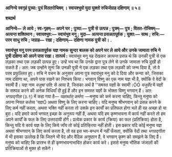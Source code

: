 **आनिन्ये स्वगृहं पुत्र्या: पुत्रं विततरोचिषम् ।** **स्वायश्भुवो मुदा युक्तो रुचिर्जग्राह दक्षिणाम् ॥ ५॥** 

**शब्दार्थ** 

**आनिन्ये—** **ले आये** **; स्व-गृहम्—** **अपने घर** **; पुत्र्या:—** **पुत्री से उत्पन्न** **; पुत्रम्—** **पुत्र** **; वितत-रोचिषम्—** **अत्यन्त शक्तिमान** **;** **स्वायश्भुव:—** **स्वायंभुव मनु** **; मुदा—** **अत्यन्त प्रसन्नतापूर्वक** **; युक्त:—** **साथ** **; रुचि:—** **परम साधु रुचि** **; जग्राह—** **रखा** **;** **दक्षिणाम्—** **दक्षिणा नामक पुत्री को।** **.** 

**स्वायंभुव मनु परम प्रसन्नतापूर्वक यज्ञ नामक सुन्दर बालक को अपने घर ले आये और** **उनके जामाता रुचि ने पुत्री दक्षिणा को अपने पास रखा।** **तात्पर्य :** स्वायंभुव मनु यह देखकर अत्यन्त प्रसन्न थे कि उनकी पुत्री से एक लड़का तथा एक लड़की उत्पन्न हुए। उन्हें भय था कि उनके द्वारा पुत्र लेने से उनके जामाता रुचि दुखी हो सकते हैं। अत: जब उन्होंने सुना कि उनकी पुत्री ने एक लड़का तथा एक लड़की को जन्म दिया है, तो वे परम प्रफुल्लित हुए। रुचि ने वचन के अनुसार अपना पुत्र स्वायंभुव मनु को दे दिया और कन्या को, जिसका नाम दक्षिणा था, अपने पास रखने का निश्चय किया। भगवान् विष्णु का एक नाम यज्ञ भी है, क्योंकि वे वेदों के स्वामी हैं। यज्ञ नाम *यजुषां पति:* से आया है, जिसका अर्थ है ''समस्त यज्ञों के स्वामी।ÓÓ *यजुर्वेद* में यज्ञों के सश्पन्न करने की अनेक विधियाँ दी हुई हैं और इन समस्त यज्ञों के भोक्ता विष्णु भगवान् हैं। अत: *भगवद्गीता* (३.९) में कहा गया है— *यज्ञार्थात् कर्मण:* —मनुष्य को कर्म करना चाहिए, किन्तु मनुष्य को अपना नियत कर्तव्य 'यज्ञÓ अथवा विष्णु के लिए करना चाहिए। यदि मनुष्य श्रीभगवान् को प्रसन्न करने के लिए कर्म नहीं करता, अथवा भक्ति नहीं करता तो उसके इन कार्यों का प्रतिफल होगा भले ही वह अच्छा हो या बुरा। यदि हमारे कार्य भगवत् इच्छा के अनुरूप नहीं हैं, अथवा यदि हम कृष्णभावना में कार्य नहीं करते तो हम अपने कार्यों के फल के लिए उत्तरदायी होंगे। प्रत्येक प्रकार के कार्य (क्रिया) का फल (प्रतिक्रिया) होता है, किन्तु यदि ये कार्य यज्ञ के लिए किये जाँय तो कोई प्रतिकि्रया नहीं होती। इस प्रकार यदि कोई मनुष्य यज्ञ अथवा श्रीभगवान् के लिए कार्य करता है, तो वह इस भव-बन्धन में नहीं फँसता, क्योंकि वेदों तथा *भगवद्गीता* में भी इसका उल्लेख है कि जितने भी वेद और वैदिक अनुष्ठान हैं, वे भगवान् कृष्ण को समझने के लिए हैं। मनुष्य को चाहिए कि प्रारश्भ से ही कृष्णभावनाभावित होकर कार्य करे। इससे मनुष्य भौतिक जंजालों की प्रतिक्रियाओं से मुक्त हो सकेंगे।  